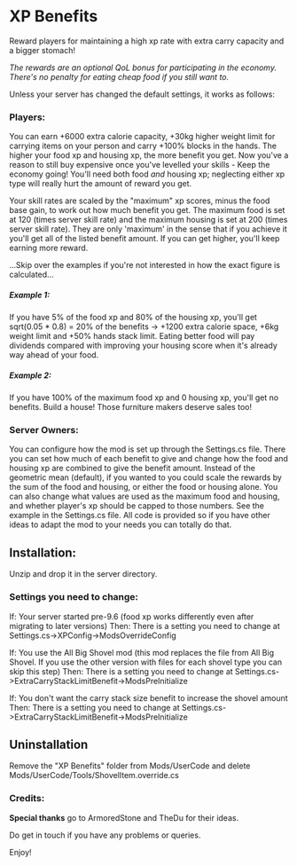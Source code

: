 # XP Benefits
Reward players for maintaining a high xp rate with extra carry capacity and a bigger stomach!

*The rewards are an optional QoL bonus for participating in the economy. There's no penalty for eating cheap food if you still want to.*

Unless your server has changed the default settings, it works as follows:

### Players:
You can earn +6000 extra calorie capacity, +30kg higher weight limit for carrying items on your person and carry +100% blocks in the hands.
The higher your food xp and housing xp, the more benefit you get. Now you've a reason to still buy expensive once you've levelled your skills - Keep the economy going!
You'll need both food *and* housing xp; neglecting either xp type will really hurt the amount of reward you get.

Your skill rates are scaled by the "maximum" xp scores, minus the food base gain, to work out how much benefit you get.
The maximum food is set at 120 (times server skill rate) and the maximum housing is set at 200 (times server skill rate). They are only 'maximum' in the sense that if you achieve it you'll get all of the listed benefit amount. If you can get higher, you'll keep earning more reward.

...Skip over the examples if you're not interested in how the exact figure is calculated...
##### Example 1:
If you have 5% of the food xp and 80% of the housing xp, you'll get sqrt(0.05 * 0.8) = 20% of the benefits -> +1200 extra calorie space, +6kg weight limit and +50% hands stack limit.
Eating better food will pay dividends compared with improving your housing score when it's already way ahead of your food.

##### Example 2:
If you have 100% of the maximum food xp and 0 housing xp, you'll get no benefits. Build a house! Those furniture makers deserve sales too!


### Server Owners:
You can configure how the mod is set up through the Settings.cs file.
There you can set how much of each benefit to give and change how the food and housing xp are combined to give the benefit amount.
Instead of the geometric mean (default), if you wanted to you could scale the rewards by the sum of the food and housing, or either the food or housing alone. 
You can also change what values are used as the maximum food and housing, and whether player's xp should be capped to those numbers.
See the example in the Settings.cs file.
All code is provided so if you have other ideas to adapt the mod to your needs you can totally do that.

## Installation:
Unzip and drop it in the server directory.

### Settings you need to change:
If:
	Your server started pre-9.6 (food xp works differently even after migrating to later versions)
Then:
	There is a setting you need to change at Settings.cs->XPConfig->ModsOverrideConfig

If:
	You use the All Big Shovel mod (this mod replaces the file from All Big Shovel. If you use the other version with files for each shovel type you can skip this step)
Then:
	There is a setting you need to change at Settings.cs->ExtraCarryStackLimitBenefit->ModsPreInitialize

If:
	You don't want the carry stack size benefit to increase the shovel amount
Then:
	There is a setting you need to change at Settings.cs->ExtraCarryStackLimitBenefit->ModsPreInitialize

## Uninstallation
Remove the "XP Benefits" folder from Mods/UserCode and delete Mods/UserCode/Tools/ShovelItem.override.cs

### Credits:
**Special thanks** go to ArmoredStone and TheDu for their ideas.


Do get in touch if you have any problems or queries.

Enjoy!